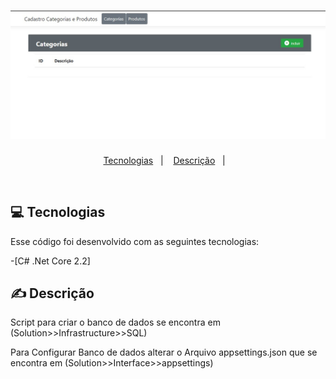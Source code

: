 <h1 align="center">
    <img alt="categoria" title="categoria" src=".github/categoria.jpg" />
</h1>

<p align="center">
  <a href="#tecnologias">Tecnologias</a>&nbsp;&nbsp;&nbsp;|&nbsp;&nbsp;&nbsp;
   <a href="#descrição">Descrição</a>&nbsp;&nbsp;&nbsp;|&nbsp;&nbsp;&nbsp;
</p> 
<br>

## 💻 Tecnologias

Esse código foi desenvolvido com as seguintes tecnologias:

-[C# .Net Core 2.2] 


## ✍ Descrição

Script para criar o banco de dados se encontra em (Solution>>Infrastructure>>SQL)

Para Configurar Banco de dados alterar o Arquivo appsettings.json que se encontra em (Solution>>Interface>>appsettings)
